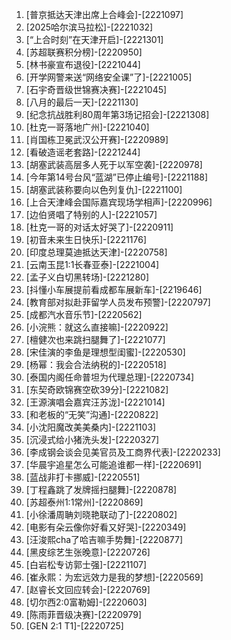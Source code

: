 
1. [普京抵达天津出席上合峰会]-[2221097]
1. [2025哈尔滨马拉松]-[2221032]
1. [“上合时刻”在天津开启]-[2221301]
1. [苏超联赛积分榜]-[2220950]
1. [林书豪宣布退役]-[2221044]
1. [开学网警来送“网络安全课”了]-[2221005]
1. [石宇奇晋级世锦赛决赛]-[2221045]
1. [八月的最后一天]-[2221130]
1. [纪念抗战胜利80周年第3场记招会]-[2221308]
1. [杜克一哥落地广州]-[2221040]
1. [肖国栋卫冕武汉公开赛]-[2220989]
1. [看破造谣老套路]-[2221244]
1. [胡塞武装高层多人死于以军空袭]-[2220978]
1. [今年第14号台风“蓝湖”已停止编号]-[2221188]
1. [胡塞武装称要向以色列复仇]-[2221100]
1. [上合天津峰会国际嘉宾现场学相声]-[2220996]
1. [边伯贤唱了特别的人]-[2221057]
1. [杜克一哥的对话太好哭了]-[2220911]
1. [初音未来生日快乐]-[2221176]
1. [印度总理莫迪抵达天津]-[2220758]
1. [云南玉昆1:1长春亚泰]-[2221004]
1. [孟子义白切黑转场]-[2221280]
1. [抖懂小车展提前看成都车展新车]-[2219646]
1. [教育部对拟赴菲留学人员发布预警]-[2220797]
1. [成都汽水音乐节]-[2220562]
1. [小浣熊：就这么直接嘛]-[2220922]
1. [檀健次也来跳扫腿舞了]-[2221077]
1. [宋佳演的李鱼是理想型闺蜜]-[2220530]
1. [杨幂：我会合法纳税的]-[2220518]
1. [泰国内阁任命普坦为代理总理]-[2220734]
1. [东契奇欧锦赛空砍39分]-[2221082]
1. [王源演唱会嘉宾汪苏泷]-[2221014]
1. [和老板的“无笑”沟通]-[2220822]
1. [小沈阳魔改美美桑内]-[2221103]
1. [沉浸式给小猪洗头发]-[2220327]
1. [李成钢会谈会见美官员及工商界代表]-[2220233]
1. [华晨宇追星怎么可能追谁都一样]-[2220691]
1. [蓝战非打卡挪威]-[2220551]
1. [丁程鑫跳了发牌摇扫腿舞]-[2220878]
1. [苏超泰州1:1常州]-[2220869]
1. [小徐潘周聃刘晓艳联动了]-[2220802]
1. [电影有朵云像你好看又好哭]-[2220349]
1. [汪浚熙cha了哈吉嘛手势舞]-[2220877]
1. [黑皮综艺生张晚意]-[2220726]
1. [白岩松专访郭士强]-[2221107]
1. [崔永熙：为宏远效力是我的梦想]-[2220569]
1. [赵睿长文回应转会]-[2220769]
1. [切尔西2:0富勒姆]-[2220603]
1. [陈雨菲晋级决赛]-[2220979]
1. [GEN 2:1 T1]-[2220725]